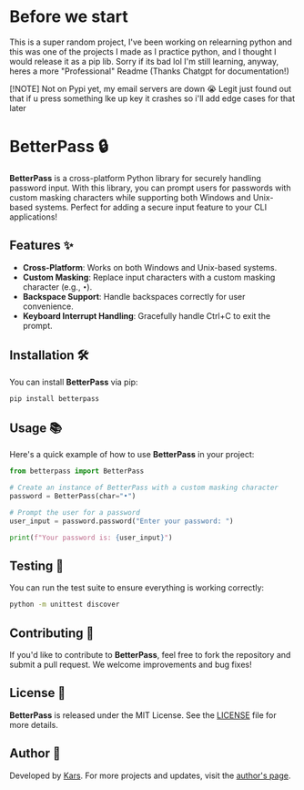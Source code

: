 # Before we start
This is a super random project, I've been working on relearning python and this was one of the projects I made as I practice python, and I thought I would release it as a pip lib. Sorry if its bad lol I'm still learning, anyway, heres a more "Professional" Readme (Thanks Chatgpt for documentation!)

[!NOTE]
Not on Pypi yet, my email servers are down :sob:
Legit just found out that if u press something lke up key it crashes so i'll add edge cases for that later

# BetterPass 🔒

**BetterPass** is a cross-platform Python library for securely handling password input. With this library, you can prompt users for passwords with custom masking characters while supporting both Windows and Unix-based systems. Perfect for adding a secure input feature to your CLI applications! 

## Features ✨

- **Cross-Platform**: Works on both Windows and Unix-based systems.
- **Custom Masking**: Replace input characters with a custom masking character (e.g., `•`).
- **Backspace Support**: Handle backspaces correctly for user convenience.
- **Keyboard Interrupt Handling**: Gracefully handle Ctrl+C to exit the prompt.

## Installation 🛠️

You can install **BetterPass** via pip:

```bash
pip install betterpass
```

## Usage 📚

Here's a quick example of how to use **BetterPass** in your project:

```python
from betterpass import BetterPass

# Create an instance of BetterPass with a custom masking character
password = BetterPass(char="•")

# Prompt the user for a password
user_input = password.password("Enter your password: ")

print(f"Your password is: {user_input}")
```

## Testing 🧪

You can run the test suite to ensure everything is working correctly:

```bash
python -m unittest discover
```

## Contributing 🤝

If you'd like to contribute to **BetterPass**, feel free to fork the repository and submit a pull request. We welcome improvements and bug fixes!

## License 📜

**BetterPass** is released under the MIT License. See the [LICENSE](LICENSE) file for more details.

## Author 👤

Developed by [Kars](https://kars.bio). For more projects and updates, visit the [author's page](https://kars.bio).
